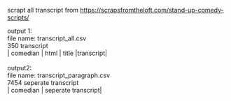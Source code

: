 scrapt all transcript from https://scrapsfromtheloft.com/stand-up-comedy-scripts/

output 1: <br/>
file name: transcript_all.csv<br/>
350 transcript<br/>
| comedian | html | title |transcript|<br/>
<br/>
output2:<br/>
file name: transcript_paragraph.csv<br/>
7454 seperate transcript<br/>
| comedian | seperate transcript|<br/>
